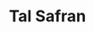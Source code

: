 ---
layout: post
title: Tal Safran
school: NYU
major: Major?
image: https://static.squarespace.com/static/50354720c4aa2d2d3150d3d8/t/503656bb84ae416826d262c6/1345738428251/?format=300w
position: ??
positionURL: http://www.techatnyu.org/position
now: Whiskeydog
nowURL: http://www.google.com
twitter: talsafran
email: t@NYU email?
graduate: 2014
weight: 11
---